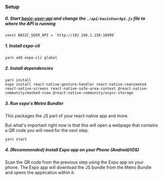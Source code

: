 ### Setup

##### 0. Start [basic-user-api](https://github.com/imalbert/basic-user-api) and change the `./api/basicUserApi.js` file to where the API is running
```
const BASIC_USER_API = `http://192.168.1.158:18999`
```

##### 1. Install expo-cli

```
yarn add expo-cli global
```

##### 2. Install dependencies

```
yarn install
expo install react-native-gesture-handler react-native-reanimated react-native-screens react-native-safe-area-context @react-native-community/masked-view @react-native-community/async-storage
```

##### 3. Run expo's Metro Bundler
This packages the JS part of your react-native app and more.

But what's important right now is that this will open a webpage that contains a QR code you will need for the next step.

```
yarn start
```

##### 4. (Recommended) Install Expo app on your Phone (Android/iOS)

Scan the QR code from the previous step using the Expo app on your phone. The Expo app will download the JS bundle from the Metro Bundle and opens the application within it.
